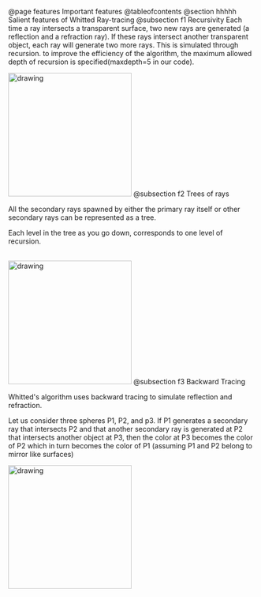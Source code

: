 @page features Important features
@tableofcontents
@section hhhhh Salient features of Whitted Ray-tracing
@subsection f1 Recursivity
Each time a ray intersects a transparent surface, two new rays are generated (a reflection and a refraction ray).
If these rays intersect another transparent object, each ray will generate two more rays. This is simulated through recursion.
 to improve the efficiency of the algorithm, the maximum allowed depth of recursion is specified(maxdepth=5 in our code).

 <img src="recursive.png" alt="drawing" width="250" />
@subsection f2 Trees of rays
<p>All the secondary rays spawned by either the primary ray itself or other secondary rays can be represented as a tree.</p>
<p>Each level in the tree as you go down, corresponds to one level of recursion.</p>
<br><img src="tree.png" alt="drawing" width="250" />
@subsection f3  Backward Tracing
<p> Whitted's algorithm uses backward tracing to simulate reflection and refraction.</p>
<p>Let us consider three spheres P1, P2, and p3.
If P1 generates a secondary ray that intersects P2 and that another secondary ray is generated at P2
that intersects another object at P3, then the color at P3 becomes the color of P2 which in turn becomes the color of P1
(assuming P1 and P2 belong to mirror like surfaces)</p>
<img src="rt-reflection2.gif" alt="drawing" width="250" />
